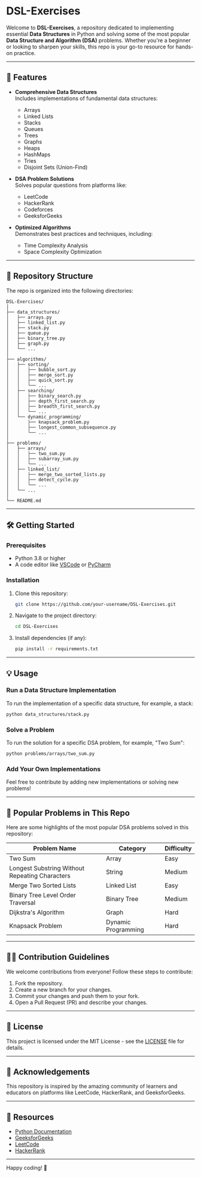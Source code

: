 # DSL-Exercises

Welcome to **DSL-Exercises**, a repository dedicated to implementing essential **Data Structures** in Python and solving some of the most popular **Data Structure and Algorithm (DSA)** problems. Whether you're a beginner or looking to sharpen your skills, this repo is your go-to resource for hands-on practice.

---

## 🚀 Features

- **Comprehensive Data Structures**  
  Includes implementations of fundamental data structures:
  - Arrays
  - Linked Lists
  - Stacks
  - Queues
  - Trees
  - Graphs
  - Heaps
  - HashMaps
  - Tries
  - Disjoint Sets (Union-Find)

- **DSA Problem Solutions**  
  Solves popular questions from platforms like:
  - LeetCode
  - HackerRank
  - Codeforces
  - GeeksforGeeks  

- **Optimized Algorithms**  
  Demonstrates best practices and techniques, including:
  - Time Complexity Analysis
  - Space Complexity Optimization

---

## 📁 Repository Structure

The repo is organized into the following directories:

```
DSL-Exercises/
│
├── data_structures/
│   ├── arrays.py
│   ├── linked_list.py
│   ├── stack.py
│   ├── queue.py
│   ├── binary_tree.py
│   ├── graph.py
│   └── ...
│
├── algorithms/
│   ├── sorting/
│   │   ├── bubble_sort.py
│   │   ├── merge_sort.py
│   │   ├── quick_sort.py
│   │   └── ...
│   ├── searching/
│   │   ├── binary_search.py
│   │   ├── depth_first_search.py
│   │   ├── breadth_first_search.py
│   │   └── ...
│   └── dynamic_programming/
│       ├── knapsack_problem.py
│       ├── longest_common_subsequence.py
│       └── ...
│
├── problems/
│   ├── arrays/
│   │   ├── two_sum.py
│   │   ├── subarray_sum.py
│   │   └── ...
│   ├── linked_list/
│   │   ├── merge_two_sorted_lists.py
│   │   ├── detect_cycle.py
│   │   └── ...
│   └── ...
│
└── README.md
```

---

## 🛠️ Getting Started

### Prerequisites
- Python 3.8 or higher
- A code editor like [VSCode](https://code.visualstudio.com/) or [PyCharm](https://www.jetbrains.com/pycharm/)

### Installation
1. Clone this repository:
   ```bash
   git clone https://github.com/your-username/DSL-Exercises.git
   ```
2. Navigate to the project directory:
   ```bash
   cd DSL-Exercises
   ```
3. Install dependencies (if any):
   ```bash
   pip install -r requirements.txt
   ```

---

## 💡 Usage

### Run a Data Structure Implementation
To run the implementation of a specific data structure, for example, a stack:
```bash
python data_structures/stack.py
```

### Solve a Problem
To run the solution for a specific DSA problem, for example, "Two Sum":
```bash
python problems/arrays/two_sum.py
```

### Add Your Own Implementations
Feel free to contribute by adding new implementations or solving new problems!

---

## 🌟 Popular Problems in This Repo

Here are some highlights of the most popular DSA problems solved in this repository:

| Problem Name                    | Category           | Difficulty |
|---------------------------------|--------------------|------------|
| Two Sum                         | Array              | Easy       |
| Longest Substring Without Repeating Characters | String    | Medium     |
| Merge Two Sorted Lists          | Linked List        | Easy       |
| Binary Tree Level Order Traversal | Binary Tree       | Medium     |
| Dijkstra's Algorithm            | Graph              | Hard       |
| Knapsack Problem                | Dynamic Programming | Hard      |

---

## 🧑‍💻 Contribution Guidelines

We welcome contributions from everyone! Follow these steps to contribute:
1. Fork the repository.
2. Create a new branch for your changes.
3. Commit your changes and push them to your fork.
4. Open a Pull Request (PR) and describe your changes.

---

## 📝 License

This project is licensed under the MIT License - see the [LICENSE](LICENSE) file for details.

---

## 🤝 Acknowledgements

This repository is inspired by the amazing community of learners and educators on platforms like LeetCode, HackerRank, and GeeksforGeeks.  

---

## 🔗 Resources

- [Python Documentation](https://docs.python.org/3/)
- [GeeksforGeeks](https://www.geeksforgeeks.org/)
- [LeetCode](https://leetcode.com/)
- [HackerRank](https://www.hackerrank.com/)

---

Happy coding! 🎉
